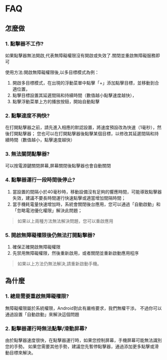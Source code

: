 # FAQ

## 怎麼做

### 1. 點擊器不工作?

如果點擊器無法開啟,代表無障礙權限沒有開啟或失效了.關閉並重啟無障礙服務即可

使用方法:開啟無障礙權限後,以多目標模式為例：

1. 開啟多目標模式，在出現的浮動菜單中點擊「+」添加點擊目標，並移動到合適位置，
2. 點擊目標設置其延遲間隔和持續時間（數值越小點擊速度越快），
3. 點擊浮動菜單上方的播放按鈕，開始自動點擊

### 2. 點擊速度不夠快?

在打開點擊器之前，請先進入相應的默認設置，將速度預設改為快速（1毫秒），然後打開點擊器；
您也可以在打開點擊器後點擊某個目標，以修改其延遲間隔和持續時間（數值越小，點擊速度越快）

### 3. 無法關閉點擊器?

可以按電源鍵關閉屏幕,屏幕關閉後點擊器也會自動關閉

### 4. 點擊器運行一段時間後停止?

1. 當設置的間隔小於40毫秒時，移動設備沒有足夠的響應時間，可能導致點擊器失效，建議不要長時間運行快速點擊或適當增加間隔時間；
2. 當手機耗電量快速增加時，系統會關閉後台應用，您可以通過「自動啟動」和「忽略電池優化權限」解決此問題；

> 如果以上兩種方法無法解決問題，您可以重啟應用

### 5. 開啟無障礙權限後仍無法打開點擊器?

1. 確保正確開啟無障礙權限
2. 先禁用無障礙權限，然後重新啟用，或者關閉並重新啟動應用程序

> 如果以上方法仍無法解決,請重新啟動手機。

## 為什麼

### 1. 總是需要重啟無障礙權限?

無障礙權限屬於系統權限，Android對此有嚴格要求，我們無權干涉。
不過你可以通過設置「自動啟動」來解決這個問題

### 2. 點擊器運行時無法點擊/滑動屏幕?

由於點擊器速度很快，在點擊器運行時，如果您控制屏幕，手機屏幕可能無法識別您的手勢。
如果您需要其他手勢，建議您先暫停點擊器，通過添加更多點擊或滑動目標來解決。
